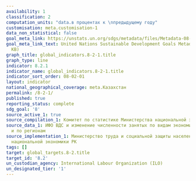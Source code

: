 ```yaml
---
availability: 1
classification: 2
computation_units: "data.в процентах к \nпредыдущему году"
customisation: meta.customisation-1
data_non_statistical: false
goal_meta_link: https://unstats.un.org/sdgs/metadata/files/Metadata-08-02-01.pdf
goal_meta_link_text: United Nations Sustainable Development Goals Metadata (PDF 384
  KB)
graph_title: global_indicators.8-2-1.title
graph_type: line
indicator: 8.2.1
indicator_name: global_indicators.8-2-1.title
indicator_sort_order: 08-02-01
layout: indicator
national_geographical_coverage: meta.Казахстан
permalink: /8-2-1/
published: true
reporting_status: complete
sdg_goal: '8'
source_active_1: true
source_compilation_1: Комитет по статистике Министерства национальной экономики РК
source_data_1: ИФО ВДС и изменение численности занятых по видам экономической деятельности
  и по регионам
source_implementation_1: Министерство труда и социальной защиты населения РК, Министерство
  национальной экономики РК
tags: []
target: global_targets.8-2.title
target_id: '8.2'
un_custodian_agency: International Labour Organization (ILO)
un_designated_tier: '1'
---
```

